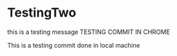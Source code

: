 # TestingTwo
this is a testing message
TESTING COMMIT IN CHROME

This is a testing commit done in local machine